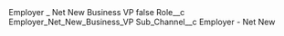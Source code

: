 <?xml version="1.0" encoding="UTF-8"?>
<CustomMetadata xmlns="http://soap.sforce.com/2006/04/metadata" xmlns:xsi="http://www.w3.org/2001/XMLSchema-instance" xmlns:xsd="http://www.w3.org/2001/XMLSchema">
    <label>Employer _ Net New Business VP</label>
    <protected>false</protected>
    <values>
        <field>Role__c</field>
        <value xsi:type="xsd:string">Employer_Net_New_Business_VP</value>
    </values>
    <values>
        <field>Sub_Channel__c</field>
        <value xsi:type="xsd:string">Employer - Net New</value>
    </values>
</CustomMetadata>
